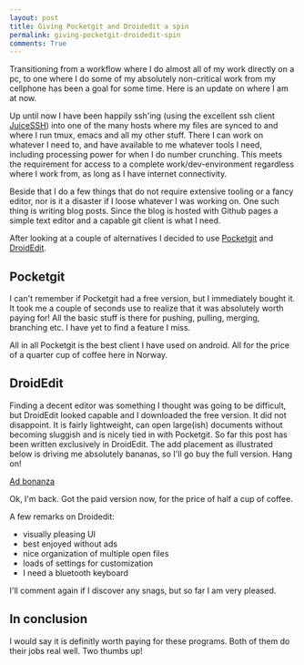 ```yaml
---
layout: post
title: Giving Pocketgit and Droidedit a spin
permalink: giving-pocketgit-droidedit-spin
comments: True
---
```

Transitioning from a workflow where I do almost all of my work directly on a pc, to one where I do some of my absolutely non-critical work from my cellphone has been a goal for some time. Here is an update on where I am at now.

Up until now I have been happily ssh'ing (using the excellent ssh client [JuiceSSH](https://juicessh.com)) into one of the many hosts where my files are synced to and where I run tmux, emacs and all my other stuff. There I can work on whatever I need to, and have available to me whatever tools I need, including processing power for when I do number crunching. This meets the requirement for access to a complete work/dev-environment regardless where I work from, as long as I have internet connectivity.

Beside that I do a few things that do not require extensive tooling or a fancy editor, nor is it a disaster if I loose whatever I was working on. One such thing is writing blog posts. Since the blog is hosted with Github pages a simple text editor and a capable git client is what I need.

After looking at a couple of alternatives I decided to use [Pocketgit](http://pocketgit.com) and [DroidEdit](http://droidedit.com).

## Pocketgit

I can't remember if Pocketgit had a free version, but I immediately bought it. It took me a couple of seconds use to realize that it was absolutely worth paying for! All the basic stuff is there for pushing, pulling, merging, branching etc. I have yet to find a feature I miss.

All in all Pocketgit is the best client I have used on android. All for the price of a quarter cup of coffee here in Norway.

## DroidEdit

Finding a decent editor was something I thought was going to be difficult, but DroidEdit looked capable and I downloaded the free version. It did not disappoint. It is fairly lightweight, can open large(ish) documents without becoming sluggish and is nicely tied in with Pocketgit. So far this post has been written exclusively in DroidEdit. The add placement as illustrated below is driving me absolutely bananas, so I'll go buy the full version. Hang on!

[Ad bonanza](/public/uploads/2016-01/droidedit-ads.png)

Ok, I'm back. Got the paid version now, for the price of half a cup of coffee.

A few remarks on Droidedit:

- visually pleasing UI
- best enjoyed without ads
- nice organization of multiple open files
- loads of settings for customization
- I need a bluetooth keyboard

I'll comment again if I discover any snags, but so far I am very pleased.

## In conclusion

I would say it is definitly worth paying for these programs. Both of them do their jobs real well. Two thumbs up!
